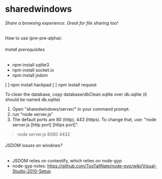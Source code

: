 sharedwindows
=============

###### Share a browsing experience. Great for file sharing too!


How to use (pre-pre-alpha):

###### Install prerequisites
*  npm install sqlite3
*  npm install socket.io
*  npm install jsdom

[ ]  npm install hackpad
[ ]  npm install request

To clean the database, 
copy database/dbClean.sqlite over db.sqlite (it should be named db.sqlite)
 
 
1. Open "sharedwindows/server/" in your command prompt.
2. run "node server.js"
3. The default ports are 80 (http), 443 (https). To change that, use: "node server.js [http port] [https port]". 

> node server.js 8080 4432



###### JSDOM issues on windows?

* JSDOM relies on contextify, which relies on node-gyp
* node-gyp notes: https://github.com/TooTallNate/node-gyp/wiki/Visual-Studio-2010-Setup